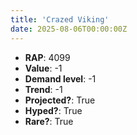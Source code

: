 ```yaml
---
title: 'Crazed Viking'
date: 2025-08-06T00:00:00Z
---
```

- **RAP**: 4099
- **Value**: -1
- **Demand level**: -1
- **Trend**: -1
- **Projected?**: True
- **Hyped?**: True
- **Rare?**: True
